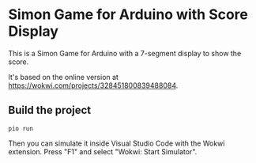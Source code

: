 # Simon Game for Arduino with Score Display

This is a Simon Game for Arduino with a 7-segment display to show the score. 

It's based on the online version at https://wokwi.com/projects/328451800839488084.

## Build the project

```
pio run
```

Then you can simulate it inside Visual Studio Code with the Wokwi extension. Press "F1" and select "Wokwi: Start Simulator".
